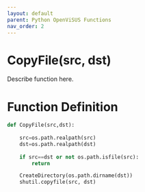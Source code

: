 ```yaml
---
layout: default
parent: Python OpenViSUS Functions
nav_order: 2
---
```


# CopyFile(src, dst)

Describe function here.

# Function Definition

```python
def CopyFile(src,dst):
	
	src=os.path.realpath(src) 
	dst=os.path.realpath(dst)		
	
	if src==dst or not os.path.isfile(src):
		return		

	CreateDirectory(os.path.dirname(dst))
	shutil.copyfile(src, dst)	

```